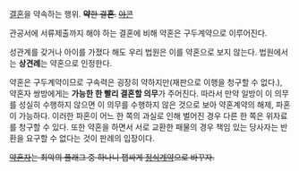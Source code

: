 [결혼](%EA%B2%B0%ED%98%BC.md)을 약속하는 행위. <del>**약**한 결**혼**.</del>
<del>[야콘](%EC%95%BC%EC%BD%98.md)</del>

관공서에 서류제출까지 해야 하는 결혼에 비해 약혼은 구두계약으로 이루어진다.

성관계를 갖거나 아이를 가졌다 해도 우리 법원은 이를 약혼으로 보지 않는다. 법원에서는 **상견례**는 약혼으로 인정한다.

약혼은 구두계약이므로 구속력은 굉장히 약하지만(재판으로 이행을 청구할 수 없다.), 약혼자 쌍방에게는 **가능한 한 빨리 결혼할 의무**가
주어진다. 따라서 만약 일방이 이 의무를 성실히 수행하지 않으면 이 의무를 수행하지 않은 것으로 보아 약혼계약의 해제, 파혼이 가능하다.
이러한 파혼이 어느 한 쪽의 과실로 인해 벌어진 경우 다른 한 쪽은 위자료를 청구할 수 있다. 또한 약혼을 하면서 서로 교환한 패물의 경우
책임 있는 당사자는 반환을 요구할 수 없다는 것이 판례의 입장이다.

<del>[약혼자](%EC%95%BD%ED%98%BC%EC%9E%90.md)는 최악의 플래그 중 하나니 잽싸게 [정식계약](%EA%B2%B0%ED%98%BC.md)으로 바꾸자.</del>

